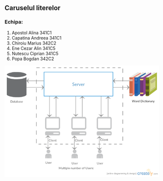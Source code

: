 ## Caruselul literelor ##

### Echipa: ###
1. Apostol Alina	341C1
2. Capatina Andreea 341C1
3. Chiroiu Marius	342C2
4. Ene Cezar Alin 	341C5
5. Nutescu Ciprian	341C5
6. Popa Bogdan		342C2

![Diagram](./docs/Proiect_MPS.png)
